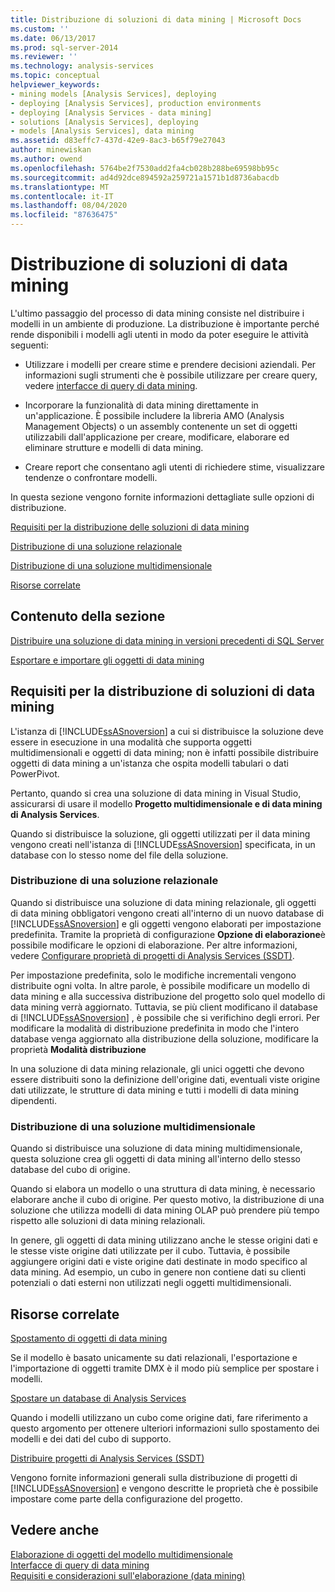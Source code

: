 ```yaml
---
title: Distribuzione di soluzioni di data mining | Microsoft Docs
ms.custom: ''
ms.date: 06/13/2017
ms.prod: sql-server-2014
ms.reviewer: ''
ms.technology: analysis-services
ms.topic: conceptual
helpviewer_keywords:
- mining models [Analysis Services], deploying
- deploying [Analysis Services], production environments
- deploying [Analysis Services - data mining]
- solutions [Analysis Services], deploying
- models [Analysis Services], data mining
ms.assetid: d83effc7-437d-42e9-8ac3-b65f79e27043
author: minewiskan
ms.author: owend
ms.openlocfilehash: 5764be2f7530add2fa4cb028b288be69598bb95c
ms.sourcegitcommit: ad4d92dce894592a259721a1571b1d8736abacdb
ms.translationtype: MT
ms.contentlocale: it-IT
ms.lasthandoff: 08/04/2020
ms.locfileid: "87636475"
---
```

# <a name="deployment-of-data-mining-solutions"></a>Distribuzione di soluzioni di data mining
  L'ultimo passaggio del processo di data mining consiste nel distribuire i modelli in un ambiente di produzione. La distribuzione è importante perché rende disponibili i modelli agli utenti in modo da poter eseguire le attività seguenti:  
  
-   Utilizzare i modelli per creare stime e prendere decisioni aziendali. Per informazioni sugli strumenti che è possibile utilizzare per creare query, vedere [interfacce di query di data mining](data-mining-query-tools.md).  
  
-   Incorporare la funzionalità di data mining direttamente in un'applicazione. È possibile includere la libreria AMO (Analysis Management Objects) o un assembly contenente un set di oggetti utilizzabili dall'applicazione per creare, modificare, elaborare ed eliminare strutture e modelli di data mining.  
  
-   Creare report che consentano agli utenti di richiedere stime, visualizzare tendenze o confrontare modelli.  
  
 In questa sezione vengono fornite informazioni dettagliate sulle opzioni di distribuzione.  
  
 [Requisiti per la distribuzione delle soluzioni di data mining](#bkmk_Reqs)  
  
 [Distribuzione di una soluzione relazionale](#bkmk_RelationalSltn)  
  
 [Distribuzione di una soluzione multidimensionale](#bkmk_MDSltn)  
  
 [Risorse correlate](#bkmk_Resources)  
  
## <a name="in-this-section"></a>Contenuto della sezione  
 [Distribuire una soluzione di data mining in versioni precedenti di SQL Server](deploy-a-data-mining-solution-to-previous-versions-of-sql-server.md)  
  
 [Esportare e importare gli oggetti di data mining](export-and-import-data-mining-objects.md)  
  
##  <a name="requirements-for-deployment-of-data-mining-solutions"></a><a name="bkmk_Reqs"></a>Requisiti per la distribuzione di soluzioni di data mining  
 L'istanza di [!INCLUDE[ssASnoversion](../../includes/ssasnoversion-md.md)] a cui si distribuisce la soluzione deve essere in esecuzione in una modalità che supporta oggetti multidimensionali e oggetti di data mining; non è infatti possibile distribuire oggetti di data mining a un'istanza che ospita modelli tabulari o dati PowerPivot.  
  
 Pertanto, quando si crea una soluzione di data mining in Visual Studio, assicurarsi di usare il modello **Progetto multidimensionale e di data mining di Analysis Services**.  
  
 Quando si distribuisce la soluzione, gli oggetti utilizzati per il data mining vengono creati nell'istanza di [!INCLUDE[ssASnoversion](../../includes/ssasnoversion-md.md)] specificata, in un database con lo stesso nome del file della soluzione.  
  
###  <a name="deploying-a-relational-solution"></a><a name="bkmk_RelationalSltn"></a>Distribuzione di una soluzione relazionale  
 Quando si distribuisce una soluzione di data mining relazionale, gli oggetti di data mining obbligatori vengono creati all'interno di un nuovo database di [!INCLUDE[ssASnoversion](../../includes/ssasnoversion-md.md)] e gli oggetti vengono elaborati per impostazione predefinita. Tramite la proprietà di configurazione **Opzione di elaborazione**è possibile modificare le opzioni di elaborazione. Per altre informazioni, vedere [Configurare proprietà di progetti di Analysis Services &#40;SSDT&#41;](../multidimensional-models/configure-analysis-services-project-properties-ssdt.md).  
  
 Per impostazione predefinita, solo le modifiche incrementali vengono distribuite ogni volta. In altre parole, è possibile modificare un modello di data mining e alla successiva distribuzione del progetto solo quel modello di data mining verrà aggiornato. Tuttavia, se più client modificano il database di [!INCLUDE[ssASnoversion](../../includes/ssasnoversion-md.md)] , è possibile che si verifichino degli errori. Per modificare la modalità di distribuzione predefinita in modo che l'intero database venga aggiornato alla distribuzione della soluzione, modificare la proprietà **Modalità distribuzione**  
  
 In una soluzione di data mining relazionale, gli unici oggetti che devono essere distribuiti sono la definizione dell'origine dati, eventuali viste origine dati utilizzate, le strutture di data mining e tutti i modelli di data mining dipendenti.  
  
###  <a name="deploying-a-multidimensional-solution"></a><a name="bkmk_MDSltn"></a>Distribuzione di una soluzione multidimensionale  
 Quando si distribuisce una soluzione di data mining multidimensionale, questa soluzione crea gli oggetti di data mining all'interno dello stesso database del cubo di origine.  
  
 Quando si elabora un modello o una struttura di data mining, è necessario elaborare anche il cubo di origine. Per questo motivo, la distribuzione di una soluzione che utilizza modelli di data mining OLAP può prendere più tempo rispetto alle soluzioni di data mining relazionali.  
  
 In genere, gli oggetti di data mining utilizzano anche le stesse origini dati e le stesse viste origine dati utilizzate per il cubo. Tuttavia, è possibile aggiungere origini dati e viste origine dati destinate in modo specifico al data mining. Ad esempio, un cubo in genere non contiene dati su clienti potenziali o dati esterni non utilizzati negli oggetti multidimensionali.  
  
##  <a name="related-resources"></a><a name="bkmk_Resources"></a>Risorse correlate  
 [Spostamento di oggetti di data mining](moving-data-mining-objects.md)  
  
 Se il modello è basato unicamente su dati relazionali, l'esportazione e l'importazione di oggetti tramite DMX è il modo più semplice per spostare i modelli.  
  
 [Spostare un database di Analysis Services](../multidimensional-models/move-an-analysis-services-database.md)  
  
 Quando i modelli utilizzano un cubo come origine dati, fare riferimento a questo argomento per ottenere ulteriori informazioni sullo spostamento dei modelli e dei dati del cubo di supporto.  
  
 [Distribuire progetti di Analysis Services &#40;SSDT&#41;](../multidimensional-models/deploy-analysis-services-projects-ssdt.md)  
  
 Vengono fornite informazioni generali sulla distribuzione di progetti di [!INCLUDE[ssASnoversion](../../includes/ssasnoversion-md.md)] e vengono descritte le proprietà che è possibile impostare come parte della configurazione del progetto.  
  
## <a name="see-also"></a>Vedere anche  
 [Elaborazione di oggetti del modello multidimensionale](../multidimensional-models/processing-a-multidimensional-model-analysis-services.md)   
 [Interfacce di query di data mining](data-mining-query-tools.md)   
 [Requisiti e considerazioni sull'elaborazione &#40;data mining&#41;](processing-requirements-and-considerations-data-mining.md)  
  
  
